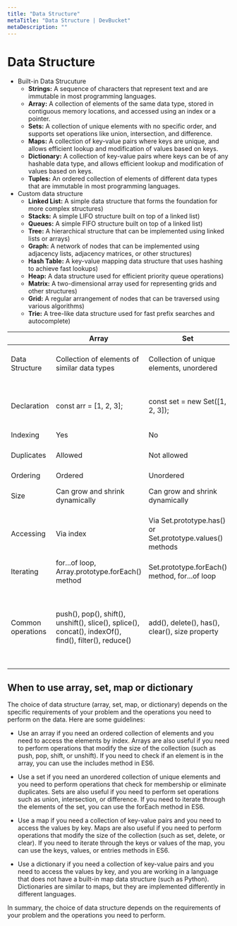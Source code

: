 ```yaml
---
title: "Data Structure"
metaTitle: "Data Structure | DevBucket"
metaDescription: ""
---
```


# Data Structure

- Built-in Data Strucuture
  - **Strings:** A sequence of characters that represent text and are immutable in most programming languages.
  - **Array:** A collection of elements of the same data type, stored in contiguous memory locations, and accessed using an index or a pointer.
  - **Sets:** A collection of unique elements with no specific order, and supports set operations like union, intersection, and difference.
  - **Maps:** A collection of key-value pairs where keys are unique, and allows efficient lookup and modification of values based on keys.
  - **Dictionary:** A collection of key-value pairs where keys can be of any hashable data type, and allows efficient lookup and modification of values based on keys.
  - **Tuples:** An ordered collection of elements of different data types that are immutable in most programming languages.
- Custom data structure    
  - **Linked List:** A simple data structure that forms the foundation for more complex structures)
  - **Stacks:** A simple LIFO structure built on top of a linked list)
  - **Queues:** A simple FIFO structure built on top of a linked list)
  - **Tree:** A hierarchical structure that can be implemented using linked lists or arrays)
  - **Graph:** A network of nodes that can be implemented using adjacency lists, adjacency matrices, or other structures)
  - **Hash Table:** A key-value mapping data structure that uses hashing to achieve fast lookups)
  - **Heap:** A data structure used for efficient priority queue operations)
  - **Matrix:** A two-dimensional array used for representing grids and other structures)
  - **Grid:** A regular arrangement of nodes that can be traversed using various algorithms)
  - **Trie:** A tree-like data structure used for fast prefix searches and autocomplete)


|                   | Array                                                                                                 | Set                                                       | Map                                                                                      | Dictionary                                                                       |
| ----------------- | ----------------------------------------------------------------------------------------------------- | --------------------------------------------------------- | ---------------------------------------------------------------------------------------- | -------------------------------------------------------------------------------- |
| Data Structure    | Collection of elements of similar data types                                                          | Collection of unique elements, unordered                  | Collection of key-value pairs, unordered                                                 | Collection of key-value pairs, ordered                                           |
| Declaration       | const arr = [1, 2, 3];                                                                                | const set = new Set([1, 2, 3]);                           | const map = new Map([['key1', 'value1'], ['key2', 'value2']]);                           | const dict = {'key1': 'value1', 'key2': 'value2'};                               |
| Indexing          | Yes                                                                                                   | No                                                        | No                                                                                       | No                                                                               |
| Duplicates        | Allowed                                                                                               | Not allowed                                               | Allowed for values but not for keys                                                      | Allowed for keys and values                                                      |
| Ordering          | Ordered                                                                                               | Unordered                                                 | Unordered                                                                                | Ordered                                                                          |
| Size              | Can grow and shrink dynamically                                                                       | Can grow and shrink dynamically                           | Can grow and shrink dynamically                                                          | Can grow and shrink dynamically                                                  |
| Accessing         | Via index                                                                                             | Via Set.prototype.has() or Set.prototype.values() methods | Via Map.prototype.get() method or Map.prototype.keys() or Map.prototype.values() methods | Via keys                                                                         |
| Iterating         | for...of loop, Array.prototype.forEach() method                                                       | Set.prototype.forEach() method, for...of loop             | Map.prototype.forEach() method, for...of loop                                            | for...in loop                                                                    |
| Common operations | push(), pop(), shift(), unshift(), slice(), splice(), concat(), indexOf(), find(), filter(), reduce() | add(), delete(), has(), clear(), size property            | set(), get(), delete(), has(), clear(), size property                                    | keys(), values(), items(), get(), set(), delete(), has(), clear(), len(), copy() |

## When to use array, set, map or dictionary

The choice of data structure (array, set, map, or dictionary) depends on the specific requirements of your problem and the operations you need to perform on the data. Here are some guidelines:

- Use an array if you need an ordered collection of elements and you need to access the elements by index. Arrays are also useful if you need to perform operations that modify the size of the collection (such as push, pop, shift, or unshift). If you need to check if an element is in the array, you can use the includes method in ES6.

- Use a set if you need an unordered collection of unique elements and you need to perform operations that check for membership or eliminate duplicates. Sets are also useful if you need to perform set operations such as union, intersection, or difference. If you need to iterate through the elements of the set, you can use the forEach method in ES6.

- Use a map if you need a collection of key-value pairs and you need to access the values by key. Maps are also useful if you need to perform operations that modify the size of the collection (such as set, delete, or clear). If you need to iterate through the keys or values of the map, you can use the keys, values, or entries methods in ES6.

- Use a dictionary if you need a collection of key-value pairs and you need to access the values by key, and you are working in a language that does not have a built-in map data structure (such as Python). Dictionaries are similar to maps, but they are implemented differently in different languages.

In summary, the choice of data structure depends on the requirements of your problem and the operations you need to perform.
